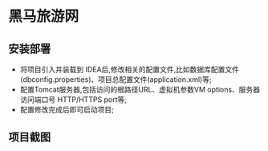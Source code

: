 # 黑马旅游网

## 安装部署
* 将项目引入并装载到 IDEA后,修改相关的配置文件,比如数据库配置文件(dbconfig.properties)、项目总配置文件(application.xml)等;
* 配置Tomcat服务器,包括访问的根路径URL、虚拟机参数VM options、服务器访问端口号 HTTP/HTTPS port等;
* 配置修改完成后即可启动项目;

## 项目截图


